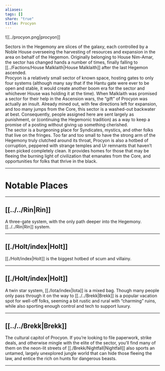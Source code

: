 ```yaml
---
aliases: 
tags: []
share: "true"
title: Procyon
---
```


![[../procyon.png|procyon]]


Sectors in the Hegemony are slices of the galaxy, each controlled by a Noble House overseeing the harvesting of resources and expansion in the area on behalf of the Hegemon. Originally belonging to House Nim-Amar, the sector has changed hands a number of times, finally falling to [[../Factions/House Malklaith|House Malklaith]] after the last Hegemon ascended.  
Procyon is a relatively small sector of known space, hosting gates to only four systems (although many say that if the Hantu gate were ever to be open and stable, it would create another boom era for the sector and whichever House was holding it at the time). When Malklaith was promised a sector for their help in the Ascension wars, the “gift” of Procyon was actually an insult. Already mined out, with few directions left for expansion, and too many jumps from the Core, this sector is a washed-out backwater at best. Consequently, people assigned here are sent largely as punishment, or (continuing the Hegemonic tradition) as a way to keep a promise of a posting without giving up something cherished.  
The sector is a burgeoning place for Syndicates, mystics, and other folks that live on the fringes. Too far and too small to have the strong arm of the Hegemony truly clutched around its throat, Procyon is also a hotbed of corruption, peppered with strange temples and Ur remnants that haven’t been picked completely clean. It provides homes for those that may be fleeing the burning light of civilization that emanates from the Core, and opportunities for folks that thrive in the black.

---

# Notable Places

---

## [[../../Rin|Rin]]

A three-gate system, with the only path deeper into the Hegemony. [[../../Rin|Rin]] system.

---

## [[./Holt/index|Holt]]

[[./Holt/index|Holt]] is the biggest hotbed of scum and villainy.

---

## [[./Holt/index|Holt]]

A twin star system, [[./Iota/index|Iota]] is a mixed bag. Though many people only pass through it on the way to [[../../Brekk|Brekk]] is a popular vacation spot for well-off folks, seeming a bit rustic and rural with “charming” ruins, while also sporting enough control and tech to support luxury.

---

## [[../../Brekk|Brekk]]

The cultural capitol of Procyon. If you’re looking to file paperwork, strike deals, and otherwise mingle with the elite of the sector, you’ll find many of them on the neon-lit streets of [[./Brekk/Nightfall|Nightfall]] also sports an untamed, largely unexplored jungle world that can hide those fleeing the law, and entice the rich on hunts for dangerous beasts.

---
